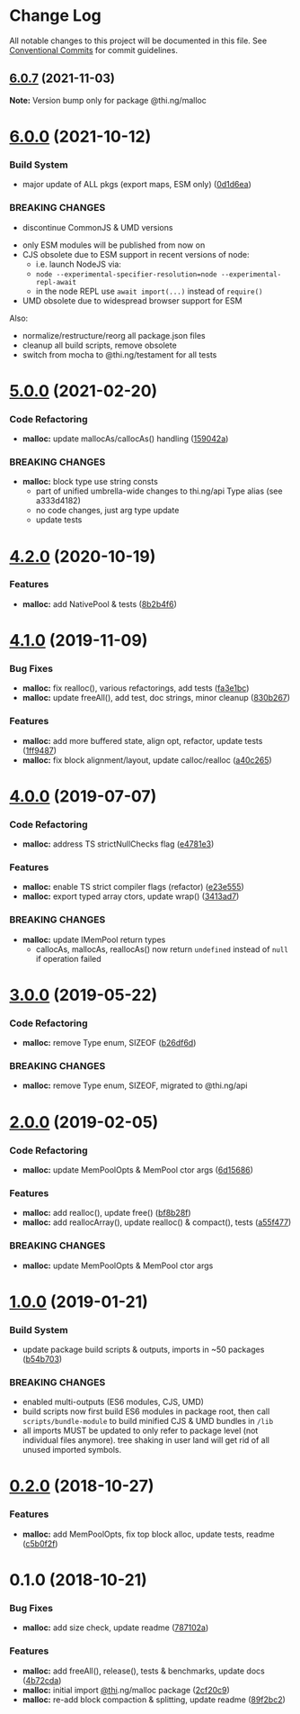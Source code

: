 # Change Log

All notable changes to this project will be documented in this file.
See [Conventional Commits](https://conventionalcommits.org) for commit guidelines.

## [6.0.7](https://github.com/thi-ng/umbrella/compare/@thi.ng/malloc@6.0.6...@thi.ng/malloc@6.0.7) (2021-11-03)

**Note:** Version bump only for package @thi.ng/malloc





# [6.0.0](https://github.com/thi-ng/umbrella/compare/@thi.ng/malloc@5.0.14...@thi.ng/malloc@6.0.0) (2021-10-12)


### Build System

* major update of ALL pkgs (export maps, ESM only) ([0d1d6ea](https://github.com/thi-ng/umbrella/commit/0d1d6ea9fab2a645d6c5f2bf2591459b939c09b6))


### BREAKING CHANGES

* discontinue CommonJS & UMD versions

- only ESM modules will be published from now on
- CJS obsolete due to ESM support in recent versions of node:
  - i.e. launch NodeJS via:
  - `node --experimental-specifier-resolution=node --experimental-repl-await`
  - in the node REPL use `await import(...)` instead of `require()`
- UMD obsolete due to widespread browser support for ESM

Also:
- normalize/restructure/reorg all package.json files
- cleanup all build scripts, remove obsolete
- switch from mocha to @thi.ng/testament for all tests






#  [5.0.0](https://github.com/thi-ng/umbrella/compare/@thi.ng/malloc@4.2.6...@thi.ng/malloc@5.0.0) (2021-02-20)

###  Code Refactoring

- **malloc:** update mallocAs/callocAs() handling ([159042a](https://github.com/thi-ng/umbrella/commit/159042ab4ca90db3d0e3879b61e9b0b2d203362a))

###  BREAKING CHANGES

- **malloc:** block type use string consts
    - part of unified umbrella-wide changes to thi.ng/api Type alias   (see a333d4182)
    - no code changes, just arg type update
    - update tests

#  [4.2.0](https://github.com/thi-ng/umbrella/compare/@thi.ng/malloc@4.1.26...@thi.ng/malloc@4.2.0) (2020-10-19)

###  Features

- **malloc:** add NativePool & tests ([8b2b4f6](https://github.com/thi-ng/umbrella/commit/8b2b4f6629bf0be5d1bf538b15973298474d0f8d))

#  [4.1.0](https://github.com/thi-ng/umbrella/compare/@thi.ng/malloc@4.0.5...@thi.ng/malloc@4.1.0) (2019-11-09)

###  Bug Fixes

- **malloc:** fix realloc(), various refactorings, add tests ([fa3e1bc](https://github.com/thi-ng/umbrella/commit/fa3e1bcff26f553d845d2145ed7c8f9238b796bd))
- **malloc:** update freeAll(), add test, doc strings, minor cleanup ([830b267](https://github.com/thi-ng/umbrella/commit/830b267f8bf3f050ea5914b7e9f8ba539dcd0c4e))

###  Features

- **malloc:** add more buffered state, align opt, refactor, update tests ([1ff9487](https://github.com/thi-ng/umbrella/commit/1ff9487980645315e77df02af651ff442288f1a9))
- **malloc:** fix block alignment/layout, update calloc/realloc ([a40c265](https://github.com/thi-ng/umbrella/commit/a40c265708fc6e66bef5a700b436569106f81e31))

#  [4.0.0](https://github.com/thi-ng/umbrella/compare/@thi.ng/malloc@3.0.0...@thi.ng/malloc@4.0.0) (2019-07-07)

###  Code Refactoring

- **malloc:** address TS strictNullChecks flag ([e4781e3](https://github.com/thi-ng/umbrella/commit/e4781e3))

###  Features

- **malloc:** enable TS strict compiler flags (refactor) ([e23e555](https://github.com/thi-ng/umbrella/commit/e23e555))
- **malloc:** export typed array ctors, update wrap() ([3413ad7](https://github.com/thi-ng/umbrella/commit/3413ad7))

###  BREAKING CHANGES

- **malloc:** update IMemPool return types
    - callocAs, mallocAs, reallocAs() now return `undefined` instead of   `null` if operation failed

#  [3.0.0](https://github.com/thi-ng/umbrella/compare/@thi.ng/malloc@2.0.10...@thi.ng/malloc@3.0.0) (2019-05-22)

###  Code Refactoring

- **malloc:** remove Type enum, SIZEOF ([b26df6d](https://github.com/thi-ng/umbrella/commit/b26df6d))

###  BREAKING CHANGES

- **malloc:** remove Type enum, SIZEOF, migrated to @thi.ng/api

#  [2.0.0](https://github.com/thi-ng/umbrella/compare/@thi.ng/malloc@1.0.1...@thi.ng/malloc@2.0.0) (2019-02-05)

###  Code Refactoring

- **malloc:** update MemPoolOpts & MemPool ctor args ([6d15686](https://github.com/thi-ng/umbrella/commit/6d15686))

###  Features

- **malloc:** add realloc(), update free() ([bf8b28f](https://github.com/thi-ng/umbrella/commit/bf8b28f))
- **malloc:** add reallocArray(), update realloc() & compact(), tests ([a55f477](https://github.com/thi-ng/umbrella/commit/a55f477))

###  BREAKING CHANGES

- **malloc:** update MemPoolOpts & MemPool ctor args

#  [1.0.0](https://github.com/thi-ng/umbrella/compare/@thi.ng/malloc@0.2.1...@thi.ng/malloc@1.0.0) (2019-01-21)

###  Build System

- update package build scripts & outputs, imports in ~50 packages ([b54b703](https://github.com/thi-ng/umbrella/commit/b54b703))

###  BREAKING CHANGES

- enabled multi-outputs (ES6 modules, CJS, UMD)
- build scripts now first build ES6 modules in package root, then call   `scripts/bundle-module` to build minified CJS & UMD bundles in `/lib`
- all imports MUST be updated to only refer to package level   (not individual files anymore). tree shaking in user land will get rid of   all unused imported symbols.

#  [0.2.0](https://github.com/thi-ng/umbrella/compare/@thi.ng/malloc@0.1.1...@thi.ng/malloc@0.2.0) (2018-10-27)

###  Features

- **malloc:** add MemPoolOpts, fix top block alloc, update tests, readme ([c5b0f2f](https://github.com/thi-ng/umbrella/commit/c5b0f2f))

#  0.1.0 (2018-10-21)

###  Bug Fixes

- **malloc:** add size check, update readme ([787102a](https://github.com/thi-ng/umbrella/commit/787102a))

###  Features

- **malloc:** add freeAll(), release(), tests & benchmarks, update docs ([4b72cda](https://github.com/thi-ng/umbrella/commit/4b72cda))
- **malloc:** initial import [@thi](https://github.com/thi).ng/malloc package ([2cf20c9](https://github.com/thi-ng/umbrella/commit/2cf20c9))
- **malloc:** re-add block compaction & splitting, update readme ([89f2bc2](https://github.com/thi-ng/umbrella/commit/89f2bc2))

